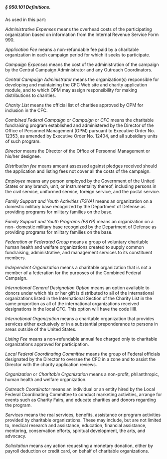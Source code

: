 ##### § 950.101 Definitions. #####

As used in this part:

*Administrative Expenses* means the overhead costs of the participating organization based on information from the Internal Revenue Service Form 990.

*Application Fee* means a non-refundable fee paid by a charitable organization in each campaign period for which it seeks to participate.

*Campaign Expenses* means the cost of the administration of the campaign by the Central Campaign Administrator and any Outreach Coordinators.

*Central Campaign Administrator* means the organization(s) responsible for developing and maintaining the CFC Web site and charity application module, and to which OPM may assign responsibility for making distributions to charities.

*Charity List* means the official list of charities approved by OPM for inclusion in the CFC.

*Combined Federal Campaign* or *Campaign* or *CFC* means the charitable fundraising program established and administered by the Director of the Office of Personnel Management (OPM) pursuant to Executive Order No. 12353, as amended by Executive Order No. 12404, and all subsidiary units of such program.

*Director* means the Director of the Office of Personnel Management or his/her designee.

*Distribution fee* means amount assessed against pledges received should the application and listing fees not cover all the costs of the campaign.

*Employee* means any person employed by the Government of the United States or any branch, unit, or instrumentality thereof, including persons in the civil service, uniformed service, foreign service, and the postal service.

*Family Support and Youth Activities (FSYA)* means an organization on a domestic military base recognized by the Department of Defense as providing programs for military families on the base.

*Family Support and Youth Programs (FSYP)* means an organization on a non- domestic military base recognized by the Department of Defense as providing programs for military families on the base.

*Federation* or *Federated Group* means a group of voluntary charitable human health and welfare organizations created to supply common fundraising, administrative, and management services to its constituent members.

*Independent Organization* means a charitable organization that is not a member of a federation for the purposes of the Combined Federal Campaign.

*International General Designation Option* means an option available to donors under which his or her gift is distributed to all of the international organizations listed in the International Section of the Charity List in the same proportion as all of the international organizations received designations in the local CFC. This option will have the code IIIII.

*International Organization* means a charitable organization that provides services either exclusively or in a substantial preponderance to persons in areas outside of the United States.

*Listing Fee* means a non-refundable annual fee charged only to charitable organizations approved for participation.

*Local Federal Coordinating Committee* means the group of Federal officials designated by the Director to oversee the CFC in a zone and to assist the Director with the charity application reviews.

*Organization* or *Charitable Organization* means a non-profit, philanthropic, human health and welfare organization.

*Outreach Coordinator* means an individual or an entity hired by the Local Federal Coordinating Committee to conduct marketing activities, arrange for events such as Charity Fairs, and educate charities and donors regarding the program.

*Services* means the real services, benefits, assistance or program activities provided by charitable organizations. These may include, but are not limited to, medical research and assistance, education, financial assistance, mentoring, conservation efforts, spiritual development, the arts, and advocacy.

*Solicitation* means any action requesting a monetary donation, either by payroll deduction or credit card, on behalf of charitable organizations.